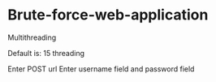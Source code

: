 # Brute-force-web-application
Multithreading

Default is: 15 threading



Enter POST url
Enter username field and password field
